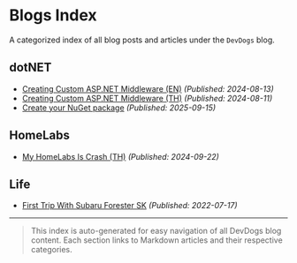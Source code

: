 # Blogs Index

A categorized index of all blog posts and articles under the `DevDogs` blog.

## dotNET

- [Creating Custom ASP.NET Middleware (EN)](Developer/2024/Creating-Custom-ASP-NET-Middleware-EN.md) _(Published: 2024-08-13)_
- [Creating Custom ASP.NET Middleware (TH)](Developer/2024/Creating-Custom-ASP-NET-Middleware-TH.md) _(Published: 2024-08-11)_
- [Create your NuGet package](Developer/2025/Create-your-nuget-package.md) _(Published: 2025-09-15)_

## HomeLabs

- [My HomeLabs Is Crash (TH)](HomeLabs/2024/My-HomeLabs-Is-Crash-TH.md) _(Published: 2024-09-22)_

## Life

- [First Trip With Subaru Forester SK](Life/2022/First-Trip-With-Subaru-Forester-SK.md) _(Published: 2022-07-17)_

---
> This index is auto-generated for easy navigation of all DevDogs blog content. Each section links to Markdown articles and their respective categories.

